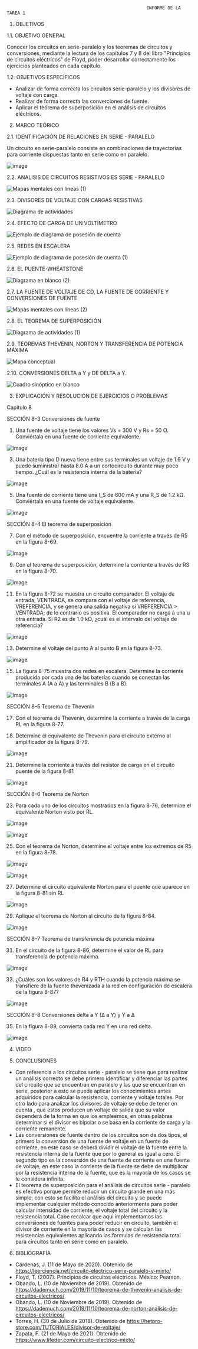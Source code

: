                                                          INFORME DE LA TAREA 1
1. OBJETIVOS

1.1. OBJETIVO GENERAL

Conocer los circuitos en serie-paralelo y los teoremas de  circuitos y conversiones, mediante la lectura de los capítulos 7 y 8 del libro "Principios de circuitos eléctricos" de Floyd, poder desarrollar correctamente los ejercicios planteados en cada capítulo.

1.2. OBJETIVOS ESPECÍFICOS

- Analizar de forma correcta los circuitos serie-paralelo y los divisores de voltaje con carga.
- Realizar de forma correcta las converciones de fuente.
- Aplicar el teórema de superposición en el análisis de circuitos eléctricos.

2. MARCO TEÓRICO

2.1. IDENTIFICACIÓN DE RELACIONES EN SERIE - PARALELO

Un circuito en serie-paralelo consiste en combinaciones de trayectorias para corriente dispuestas tanto en serie como en paralelo.

![image](https://user-images.githubusercontent.com/94008521/146802834-fbe87465-4172-4d2d-bbdb-b9f600ba535a.png)

2.2. ANALISIS DE CIRCUITOS RESISTIVOS ES SERIE - PARALELO

![Mapas mentales con líneas (1)](https://user-images.githubusercontent.com/94008521/146809074-0433abf3-ede2-4222-8afa-1043eda1d394.png)

2.3. DIVISORES DE VOLTAJE CON CARGAS RESISTIVAS

![Diagrama de actividades](https://user-images.githubusercontent.com/94008521/146811861-4873d31e-f65d-4b81-a321-f20d9a5fc293.png)

2.4. EFECTO DE CARGA DE UN VOLTÍMETRO

![Ejemplo de diagrama de posesión de cuenta](https://user-images.githubusercontent.com/94008521/146815400-e65e9b4f-8aa8-44b2-8951-9bb3caa89d34.png)

2.5. REDES EN ESCALERA

![Ejemplo de diagrama de posesión de cuenta (1)](https://user-images.githubusercontent.com/94008521/146817260-695aa940-21e7-4aa9-97b9-37f04f9102c7.png)

2.6. EL PUENTE-WHEATSTONE

![Diagrama en blanco (2)](https://user-images.githubusercontent.com/94008521/146819619-b0ca19df-25b3-47f6-80d6-0c3f34361f5c.png)

2.7. LA FUENTE DE VOLTAJE DE CD, LA FUENTE DE CORRIENTE Y CONVERSIONES DE FUENTE

![Mapas mentales con líneas (2)](https://user-images.githubusercontent.com/94008521/146827822-265a79bc-9bc5-403a-9432-605bedff4eb2.png)

2.8. EL TEOREMA DE SUPERPOSICIÓN 

![Diagrama de actividades (1)](https://user-images.githubusercontent.com/94008521/146830313-b33f3ff2-54b0-41b1-ab2e-6e1222c1e69b.png)

2.9. TEOREMAS THEVENIN, NORTON Y TRANSFERENCIA DE POTENCIA MÁXIMA

![Mapa conceptual](https://user-images.githubusercontent.com/94008521/146834512-9cf68c7c-c4d1-498c-be6d-7137d6ac2b2b.png)

2.10. CONVERSIONES DELTA a Y y DE DELTA a Y.

![Cuadro sinóptico en blanco](https://user-images.githubusercontent.com/94008521/146836297-0236b822-228a-43df-8b45-8be83caff587.png)

3. EXPLICACIÓN Y RESOLUCIÓN DE EJERCICIOS O PROBLEMAS



Capítulo 8 

SECCIÓN 8–3 Conversiones de fuente 

1. Una fuente de voltaje tiene los valores Vs = 300 V y Rs = 50 Ω. Conviértala en una fuente de corriente equivalente.

![image](https://user-images.githubusercontent.com/93415377/146950335-eb7740d1-2fd1-4475-b509-d54f76af6987.png)


3. Una batería tipo D nueva tiene entre sus terminales un voltaje de 1.6 V y puede suministrar hasta 8.0 A a un cortocircuito durante muy poco tiempo. ¿Cuál es la resistencia interna de la batería?

![image](https://user-images.githubusercontent.com/93415377/146950625-91cd8f62-b5af-49de-9aeb-aa8784bc1fc3.png)


5. Una fuente de corriente tiene una I_S de 600 mA y una R_S de 1.2 kΩ. Conviértala en una fuente de voltaje equivalente.

![image](https://user-images.githubusercontent.com/93415377/146950701-0bb08713-1e03-4215-a45c-5887e26631dd.png)

SECCIÓN 8–4 El teorema de superposición 

7. Con el método de superposición, encuentre la corriente a través de R5 en la figura 8-69.

![image](https://user-images.githubusercontent.com/93415377/146954792-e4521421-cd16-4ab0-97a1-1351894d2b34.png)


9. Con el teorema de superposición, determine la corriente a través de R3 en la figura 8-70.


![image](https://user-images.githubusercontent.com/93415377/146950874-a2dac0e6-ca86-40b4-83fb-a458d1e6b41c.png)



11. En la figura 8-72 se muestra un circuito comparador. El voltaje de entrada, VENTRADA, se compara con el voltaje de referencia, VREFERENCIA, y se genera una salida negativa si VREFERENCIA > VENTRADA; de lo contrario es positiva. El comparador no carga a una u otra entrada. Si R2 es de 1.0 kΩ, ¿cuál es el intervalo del voltaje de referencia?

![image](https://user-images.githubusercontent.com/93415377/146950949-697d1f6c-3f79-4865-99c9-84563a5a76ab.png)



13. Determine el voltaje del punto A al punto B en la figura 8-73.

![image](https://user-images.githubusercontent.com/93415377/146954384-d7c31816-ce01-4b9b-b76f-cc870c611fdf.png)


15. La figura 8-75 muestra dos redes en escalera. Determine la corriente producida por cada una de las baterías cuando se conectan las terminales A (A a A) y las terminales B (B a B).

![image](https://user-images.githubusercontent.com/93415377/146951110-8e9c42a6-fb74-4df6-a46e-fb22e08d2043.png)


SECCIÓN 8–5 Teorema de Thevenin

17. Con el teorema de Thevenin, determine la corriente a través de la carga RL en la figura 8-77.



19. Determine el equivalente de Thevenin para el circuito externo al amplificador de la figura 8-79.

![image](https://user-images.githubusercontent.com/93415377/146951236-95a2905b-c590-4bc7-a1e5-d4db061f8d8c.png)



21. Determine la corriente a través del resistor de carga en el circuito puente de la figura 8-81


![image](https://user-images.githubusercontent.com/93415377/146951347-9fc9ea06-c099-4741-928c-f3a275ec542c.png)


SECCIÓN 8–6 Teorema de Norton 

23. Para cada uno de los circuitos mostrados en la figura 8-76, determine el equivalente Norton visto por RL. 

![image](https://user-images.githubusercontent.com/93415377/146951459-c2314445-8273-41f3-a213-e1a4af730075.png)


![image](https://user-images.githubusercontent.com/93415377/146951526-fd2acac8-44c3-40a6-9903-9aa20bfafbf9.png)



25. Con el teorema de Norton, determine el voltaje entre los extremos de R5 en la figura 8-78. 


![image](https://user-images.githubusercontent.com/93415377/146951667-9b97b217-355f-4bdc-a836-f2acb4c6d48f.png)


![image](https://user-images.githubusercontent.com/93415377/146951741-b33aeae7-e9e0-410d-b23e-ac419538bc68.png)



27. Determine el circuito equivalente Norton para el puente que aparece en la figura 8-81 sin RL


![image](https://user-images.githubusercontent.com/93415377/146951825-5bbc2944-e916-4acd-926b-7edb1b0f386b.png)


29. Aplique el teorema de Norton al circuito de la figura 8-84. 

![image](https://user-images.githubusercontent.com/93415377/146951899-375dd856-bbcb-40a1-b3b6-7636e0d218fd.png)


SECCIÓN 8–7 Teorema de transferencia de potencia máxima

31. En el circuito de la figura 8-86, determine el valor de RL para transferencia de potencia máxima.

![image](https://user-images.githubusercontent.com/93415377/146952207-b0307ff0-b2a4-433d-820e-eb822481b3ed.png)


33. ¿Cuáles son los valores de R4 y RTH cuando la potencia máxima se transfiere de la fuente thevenizada a la red en configuración de escalera de la figura 8-87?

![image](https://user-images.githubusercontent.com/93415377/146952159-0417845f-c88e-4c69-8666-8cf1dc93b51f.png)


SECCIÓN 8–8 Conversiones delta a Y (∆ a Y) y Y a ∆


35. En la figura 8-89, convierta cada red Y en una red delta.

![image](https://user-images.githubusercontent.com/93415377/146952047-3cfc8303-343f-45ce-be2b-498d0217d110.png)




4. VIDEO

5. CONCLUSIONES

- Con referencia a los circuitos serie - paralelo se tiene que para realizar un análisis correcto se debe primero identificar y diferenciar las partes del circuito que se encuentran en paralelo y las que se encuentran en serie, posterior a esto se puede aplicar los conocimientos antes adquiridos para calcular la resistencia, corriente y voltaje totales. Por otro lado para analizar los divisores de voltaje se debe de tener en cuenta , que estos producen un voltaje de salida que su valor dependerá de la forma en que los empleemos, en otras palabras determinar si el divisor es bipolar o se basa en la corriente de carga y la corriente remanente.
- Las conversiones de fuente dentro de los circuitos son de dos tipos, el primero la conversión de una fuente de voltaje en un fuente de corriente, en este caso se deberá dividir el voltaje de la fuente entre la resistencia interna de la fuente que por lo general es igual a cero.  El segundo tipo es la conversión de una fuente de corriente en una fuente de voltaje, en este caso la corriente de la fuente se debe de multiplicar por la resistencia interna de la fuente, que es la mayoría de los casos se le considera infinita.
- El teorema de superposición para el análisis de circuitos serie - paralelo es efectivo porque permite reducir un circuito grande en una más simple, con esto se facilita el análisis del circuito y se puede implementar cualquier método conocido anteriormente para poder calcular intensidad de corriente, el voltaje total del circuito y la resistencia total. Cabe recalcar que aqui implementamos las conversiones de fuentes para poder reducir en circuito, también el divisor de corriente en la mayoría de casos y se calculan las resistencias equivalentes aplicando las formulas de resistencia total para circuitos tanto en serie como en paralelo.

6. BIBLIOGRAFÍA

-	Cárdenas, J. (11 de Mayo de 2020). Obtenido de https://leerciencia.net/circuito-electrico-serie-paralelo-y-mixto/
-	Floyd, T. (2007). Principios de circuitos eléctricos. México: Pearson.
-	Obando, L. (10 de Noviembre de 2019). Obtenido de https://dademuch.com/2019/11/10/teorema-de-thevenin-analisis-de-circuitos-electricos/
-	Obando, L. (10 de Noviembre de 2019). Obtenido de https://dademuch.com/2019/11/10/teorema-de-norton-analisis-de-circuitos-electricos/
-	Torres, H. (30 de Julio de 2018). Obtenido de https://hetpro-store.com/TUTORIALES/divisor-de-voltaje/
-	Zapata, F. (21 de Mayo de 2021). Obtenido de https://www.lifeder.com/circuito-electrico-mixto/
